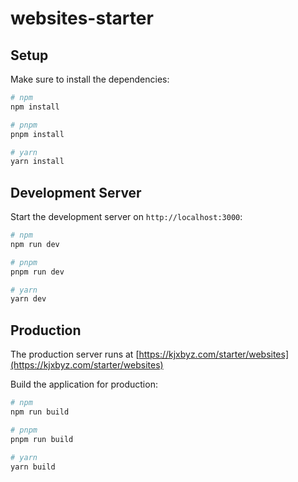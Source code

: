 # websites-starter

## Setup

Make sure to install the dependencies:

```bash
# npm
npm install

# pnpm
pnpm install

# yarn
yarn install
```

## Development Server

Start the development server on `http://localhost:3000`:

```bash
# npm
npm run dev

# pnpm
pnpm run dev

# yarn
yarn dev
```

## Production

The production server runs at [https://kjxbyz.com/starter/websites](https://kjxbyz.com/starter/websites)

Build the application for production:

```bash
# npm
npm run build

# pnpm
pnpm run build

# yarn
yarn build
```
